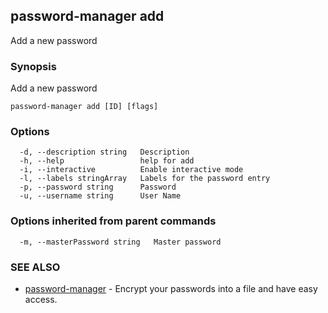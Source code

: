 ## password-manager add

Add a new password

### Synopsis

Add a new password

```
password-manager add [ID] [flags]
```

### Options

```
  -d, --description string   Description
  -h, --help                 help for add
  -i, --interactive          Enable interactive mode
  -l, --labels stringArray   Labels for the password entry
  -p, --password string      Password
  -u, --username string      User Name
```

### Options inherited from parent commands

```
  -m, --masterPassword string   Master password
```

### SEE ALSO

* [password-manager](password-manager.md)	 - Encrypt your passwords into a file and have easy access.



